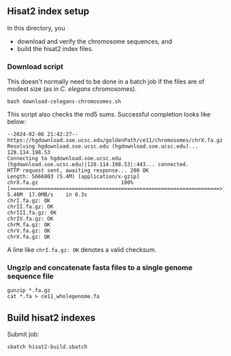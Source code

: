 ## Hisat2 index setup

In this directory, you 
* download and verify the chromosome sequences, and
* build the hisat2 index files. 

### Download script 

This doesn't normally need to be done in a batch job if the files are of modest size (as in *C. elegans* chromosomes).

```
bash download-celegans-chromosomes.sh
```

This script also checks the md5 sums. Successful completion looks like below:

```
--2024-02-06 21:42:27--  https://hgdownload.soe.ucsc.edu/goldenPath/ce11/chromosomes/chrX.fa.gz
Resolving hgdownload.soe.ucsc.edu (hgdownload.soe.ucsc.edu)... 128.114.198.53
Connecting to hgdownload.soe.ucsc.edu (hgdownload.soe.ucsc.edu)|128.114.198.53|:443... connected.
HTTP request sent, awaiting response... 200 OK
Length: 5666803 (5.4M) [application/x-gzip]
chrX.fa.gz                           100%[====================================================================>]   5.40M  17.0MB/s    in 0.3s    
chrI.fa.gz: OK
chrII.fa.gz: OK
chrIII.fa.gz: OK
chrIV.fa.gz: OK
chrM.fa.gz: OK
chrV.fa.gz: OK
chrX.fa.gz: OK
```

A line like `chrI.fa.gz: OK` denotes a valid checksum.

### Ungzip and concatenate fasta files to a single genome sequence file

```
gunzip *.fa.gz
cat *.fa > ce11_wholegenome.fa
```

## Build hisat2 indexes

Submit job:

```
sbatch hisat2-build.sbatch
```
